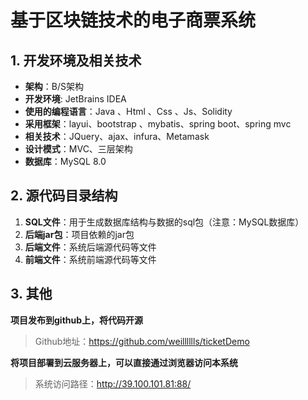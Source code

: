 # 基于区块链技术的电子商票系统 #

## 1. 开发环境及相关技术 ##
- **架构**：B/S架构
- **开发环境**: JetBrains IDEA
- **使用的编程语言**：Java 、Html 、Css 、Js、Solidity
- **采用框架**：layui、bootstrap 、mybatis、spring boot、spring mvc
- **相关技术**：JQuery、ajax、infura、Metamask
- **设计模式**：MVC、三层架构
- **数据库**：MySQL 8.0
## 2. 源代码目录结构 ##
1. **SQL文件**：用于生成数据库结构与数据的sql包（注意：MySQL数据库）
2. **后端jar包**：项目依赖的jar包
3. **后端文件**：系统后端源代码等文件
4. **前端文件**：系统前端源代码等文件
## 3. 其他 ##
**项目发布到github上，将代码开源**  
	

> Github地址：https://github.com/weilllllls/ticketDemo 
 
**将项目部署到云服务器上，可以直接通过浏览器访问本系统**  
	

> 系统访问路径：http://39.100.101.81:88/ 


